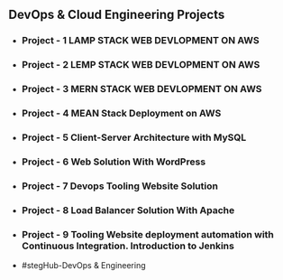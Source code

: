 ## DevOps & Cloud Engineering Projects

* ### Project - 1 LAMP STACK WEB DEVLOPMENT ON AWS

* ### Project - 2 LEMP STACK WEB DEVLOPMENT ON AWS

* ### Project - 3 MERN STACK WEB DEVLOPMENT ON AWS

* ### Project - 4 MEAN Stack Deployment on AWS

* ### Project - 5 Client-Server Architecture with MySQL

* ### Project - 6 Web Solution With WordPress

* ### Project - 7 Devops Tooling Website Solution

* ### Project - 8 Load Balancer Solution With Apache

* ### Project - 9 Tooling Website deployment automation with Continuous Integration. Introduction to Jenkins



* #stegHub-DevOps & Engineering
